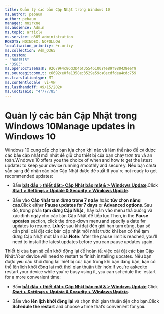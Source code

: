 ```yaml
---
title: Quản lý các bản Cập Nhật trong Windows 10
ms.author: pebaum
author: pebaum
manager: mnirkhe
ms.audience: Admin
ms.topic: article
ms.service: o365-administration
ROBOTS: NOINDEX, NOFOLLOW
localization_priority: Priority
ms.collection: Adm_O365
ms.custom:
- "9001515"
- "3583"
ms.openlocfilehash: 9267964c86d3b46f35546100afe89f980438eef9
ms.sourcegitcommit: c6692ce0fa1358ec3529e59ca0ecdfdea4cdc759
ms.translationtype: MT
ms.contentlocale: vi-VN
ms.lasthandoff: 09/15/2020
ms.locfileid: "47777785"
---
```

# <a name="manage-updates-in-windows-10"></a><span data-ttu-id="9ee10-102">Quản lý các bản Cập Nhật trong Windows 10</span><span class="sxs-lookup"><span data-stu-id="9ee10-102">Manage updates in Windows 10</span></span>

<span data-ttu-id="9ee10-103">Windows 10 cung cấp cho bạn lựa chọn khi nào và làm thế nào để có được các bản cập nhật mới nhất để giữ cho thiết bị của bạn chạy trơn tru và an toàn.</span><span class="sxs-lookup"><span data-stu-id="9ee10-103">Windows 10 offers you the choice of when and how to get the latest updates to keep your device running smoothly and securely.</span></span> <span data-ttu-id="9ee10-104">Nếu bạn chưa sẵn sàng để nhận các bản Cập Nhật được đề xuất:</span><span class="sxs-lookup"><span data-stu-id="9ee10-104">If you're not ready to get recommended updates:</span></span>

- <span data-ttu-id="9ee10-105">Bấm **[bắt đầu > thiết đặt > Cập Nhật bảo mật & > Windows Update](ms-settings:windowsupdate)**.</span><span class="sxs-lookup"><span data-stu-id="9ee10-105">Click **[Start > Settings > Update & Security > Windows Update](ms-settings:windowsupdate)**.</span></span>

- <span data-ttu-id="9ee10-106">Bấm vào **Cập Nhật tạm dừng trong 7 ngày** hoặc **tùy chọn nâng cao**.</span><span class="sxs-lookup"><span data-stu-id="9ee10-106">Click either **Pause updates for 7 days** or **Advanced options**.</span></span> <span data-ttu-id="9ee10-107">Sau đó, trong phần **tạm dừng Cập Nhật** , hãy bấm vào menu thả xuống và xác định ngày cho các bản Cập Nhật để tiếp tục.</span><span class="sxs-lookup"><span data-stu-id="9ee10-107">Then, in the **Pause updates** section, click the drop-down menu and specify a date for updates to resume.</span></span> <span data-ttu-id="9ee10-108">**Lưu ý**: sau khi đạt đến giới hạn tạm dừng, bạn sẽ cần phải cài đặt các bản cập nhật mới nhất trước khi bạn có thể tạm dừng Cập Nhật một lần nữa.</span><span class="sxs-lookup"><span data-stu-id="9ee10-108">**Note**: After the pause limit is reached, you'll need to install the latest updates before you can pause updates again.</span></span>

<span data-ttu-id="9ee10-109">Thiết bị của bạn sẽ cần khởi động lại để hoàn tất việc cài đặt các bản Cập Nhật.</span><span class="sxs-lookup"><span data-stu-id="9ee10-109">Your device will need to restart to finish installing updates.</span></span> <span data-ttu-id="9ee10-110">Nếu bạn được yêu cầu khởi động lại thiết bị của bạn trong khi bạn đang bận, bạn có thể lên lịch khởi động lại một thời gian thuận tiện hơn:</span><span class="sxs-lookup"><span data-stu-id="9ee10-110">If you're asked to restart your device while you're busy using it, you can schedule the restart for a more convenient time:</span></span>

- <span data-ttu-id="9ee10-111">Bấm **[bắt đầu > thiết đặt > Cập Nhật bảo mật & > Windows Update](ms-settings:windowsupdate)**.</span><span class="sxs-lookup"><span data-stu-id="9ee10-111">Click **[Start > Settings > Update & Security > Windows Update](ms-settings:windowsupdate)**.</span></span>

- <span data-ttu-id="9ee10-112">Bấm vào **lên lịch khởi động lại** và chọn thời gian thuận tiện cho bạn.</span><span class="sxs-lookup"><span data-stu-id="9ee10-112">Click **Schedule the restart** and choose a time that's convenient for you.</span></span>

